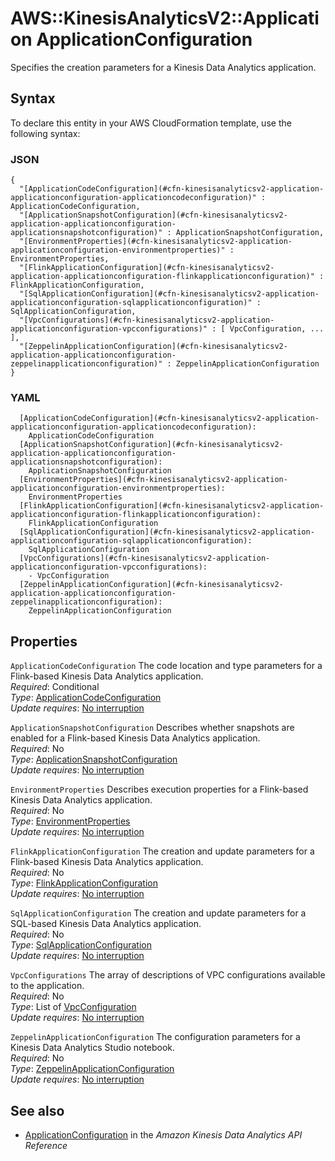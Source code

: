 # AWS::KinesisAnalyticsV2::Application ApplicationConfiguration<a name="aws-properties-kinesisanalyticsv2-application-applicationconfiguration"></a>

Specifies the creation parameters for a Kinesis Data Analytics application\.

## Syntax<a name="aws-properties-kinesisanalyticsv2-application-applicationconfiguration-syntax"></a>

To declare this entity in your AWS CloudFormation template, use the following syntax:

### JSON<a name="aws-properties-kinesisanalyticsv2-application-applicationconfiguration-syntax.json"></a>

```
{
  "[ApplicationCodeConfiguration](#cfn-kinesisanalyticsv2-application-applicationconfiguration-applicationcodeconfiguration)" : ApplicationCodeConfiguration,
  "[ApplicationSnapshotConfiguration](#cfn-kinesisanalyticsv2-application-applicationconfiguration-applicationsnapshotconfiguration)" : ApplicationSnapshotConfiguration,
  "[EnvironmentProperties](#cfn-kinesisanalyticsv2-application-applicationconfiguration-environmentproperties)" : EnvironmentProperties,
  "[FlinkApplicationConfiguration](#cfn-kinesisanalyticsv2-application-applicationconfiguration-flinkapplicationconfiguration)" : FlinkApplicationConfiguration,
  "[SqlApplicationConfiguration](#cfn-kinesisanalyticsv2-application-applicationconfiguration-sqlapplicationconfiguration)" : SqlApplicationConfiguration,
  "[VpcConfigurations](#cfn-kinesisanalyticsv2-application-applicationconfiguration-vpcconfigurations)" : [ VpcConfiguration, ... ],
  "[ZeppelinApplicationConfiguration](#cfn-kinesisanalyticsv2-application-applicationconfiguration-zeppelinapplicationconfiguration)" : ZeppelinApplicationConfiguration
}
```

### YAML<a name="aws-properties-kinesisanalyticsv2-application-applicationconfiguration-syntax.yaml"></a>

```
  [ApplicationCodeConfiguration](#cfn-kinesisanalyticsv2-application-applicationconfiguration-applicationcodeconfiguration): 
    ApplicationCodeConfiguration
  [ApplicationSnapshotConfiguration](#cfn-kinesisanalyticsv2-application-applicationconfiguration-applicationsnapshotconfiguration): 
    ApplicationSnapshotConfiguration
  [EnvironmentProperties](#cfn-kinesisanalyticsv2-application-applicationconfiguration-environmentproperties): 
    EnvironmentProperties
  [FlinkApplicationConfiguration](#cfn-kinesisanalyticsv2-application-applicationconfiguration-flinkapplicationconfiguration): 
    FlinkApplicationConfiguration
  [SqlApplicationConfiguration](#cfn-kinesisanalyticsv2-application-applicationconfiguration-sqlapplicationconfiguration): 
    SqlApplicationConfiguration
  [VpcConfigurations](#cfn-kinesisanalyticsv2-application-applicationconfiguration-vpcconfigurations): 
    - VpcConfiguration
  [ZeppelinApplicationConfiguration](#cfn-kinesisanalyticsv2-application-applicationconfiguration-zeppelinapplicationconfiguration): 
    ZeppelinApplicationConfiguration
```

## Properties<a name="aws-properties-kinesisanalyticsv2-application-applicationconfiguration-properties"></a>

`ApplicationCodeConfiguration`  <a name="cfn-kinesisanalyticsv2-application-applicationconfiguration-applicationcodeconfiguration"></a>
The code location and type parameters for a Flink\-based Kinesis Data Analytics application\.  
*Required*: Conditional  
*Type*: [ApplicationCodeConfiguration](aws-properties-kinesisanalyticsv2-application-applicationcodeconfiguration.md)  
*Update requires*: [No interruption](https://docs.aws.amazon.com/AWSCloudFormation/latest/UserGuide/using-cfn-updating-stacks-update-behaviors.html#update-no-interrupt)

`ApplicationSnapshotConfiguration`  <a name="cfn-kinesisanalyticsv2-application-applicationconfiguration-applicationsnapshotconfiguration"></a>
Describes whether snapshots are enabled for a Flink\-based Kinesis Data Analytics application\.  
*Required*: No  
*Type*: [ApplicationSnapshotConfiguration](aws-properties-kinesisanalyticsv2-application-applicationsnapshotconfiguration.md)  
*Update requires*: [No interruption](https://docs.aws.amazon.com/AWSCloudFormation/latest/UserGuide/using-cfn-updating-stacks-update-behaviors.html#update-no-interrupt)

`EnvironmentProperties`  <a name="cfn-kinesisanalyticsv2-application-applicationconfiguration-environmentproperties"></a>
Describes execution properties for a Flink\-based Kinesis Data Analytics application\.  
*Required*: No  
*Type*: [EnvironmentProperties](aws-properties-kinesisanalyticsv2-application-environmentproperties.md)  
*Update requires*: [No interruption](https://docs.aws.amazon.com/AWSCloudFormation/latest/UserGuide/using-cfn-updating-stacks-update-behaviors.html#update-no-interrupt)

`FlinkApplicationConfiguration`  <a name="cfn-kinesisanalyticsv2-application-applicationconfiguration-flinkapplicationconfiguration"></a>
The creation and update parameters for a Flink\-based Kinesis Data Analytics application\.  
*Required*: No  
*Type*: [FlinkApplicationConfiguration](aws-properties-kinesisanalyticsv2-application-flinkapplicationconfiguration.md)  
*Update requires*: [No interruption](https://docs.aws.amazon.com/AWSCloudFormation/latest/UserGuide/using-cfn-updating-stacks-update-behaviors.html#update-no-interrupt)

`SqlApplicationConfiguration`  <a name="cfn-kinesisanalyticsv2-application-applicationconfiguration-sqlapplicationconfiguration"></a>
The creation and update parameters for a SQL\-based Kinesis Data Analytics application\.  
*Required*: No  
*Type*: [SqlApplicationConfiguration](aws-properties-kinesisanalyticsv2-application-sqlapplicationconfiguration.md)  
*Update requires*: [No interruption](https://docs.aws.amazon.com/AWSCloudFormation/latest/UserGuide/using-cfn-updating-stacks-update-behaviors.html#update-no-interrupt)

`VpcConfigurations`  <a name="cfn-kinesisanalyticsv2-application-applicationconfiguration-vpcconfigurations"></a>
The array of descriptions of VPC configurations available to the application\.  
*Required*: No  
*Type*: List of [VpcConfiguration](aws-properties-kinesisanalyticsv2-application-vpcconfiguration.md)  
*Update requires*: [No interruption](https://docs.aws.amazon.com/AWSCloudFormation/latest/UserGuide/using-cfn-updating-stacks-update-behaviors.html#update-no-interrupt)

`ZeppelinApplicationConfiguration`  <a name="cfn-kinesisanalyticsv2-application-applicationconfiguration-zeppelinapplicationconfiguration"></a>
The configuration parameters for a Kinesis Data Analytics Studio notebook\.  
*Required*: No  
*Type*: [ZeppelinApplicationConfiguration](aws-properties-kinesisanalyticsv2-application-zeppelinapplicationconfiguration.md)  
*Update requires*: [No interruption](https://docs.aws.amazon.com/AWSCloudFormation/latest/UserGuide/using-cfn-updating-stacks-update-behaviors.html#update-no-interrupt)

## See also<a name="aws-properties-kinesisanalyticsv2-application-applicationconfiguration--seealso"></a>
+  [ApplicationConfiguration](https://docs.aws.amazon.com/kinesisanalytics/latest/apiv2/API_ApplicationConfiguration.html) in the *Amazon Kinesis Data Analytics API Reference* 

